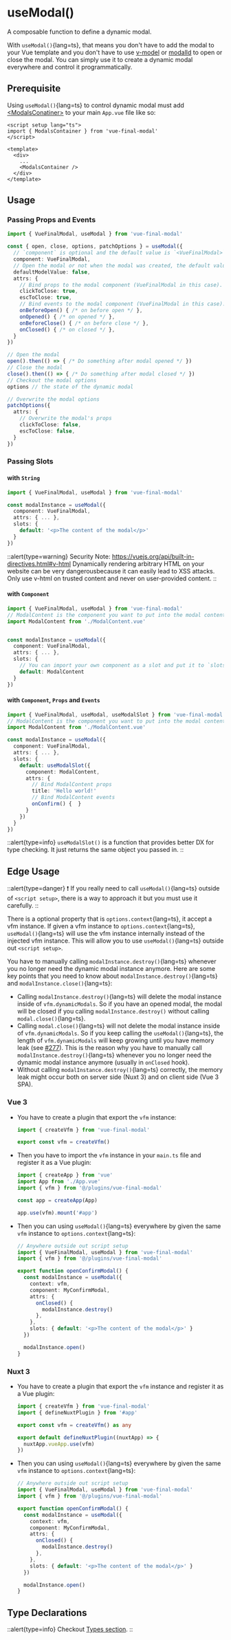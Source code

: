 # useModal()

A composable function to define a dynamic modal.

With `useModal()`{lang=ts}, that means you don't have to add the modal to your Vue template and you don't have to use [v-model](/guide/basics/concepts#with-v-model) or [modalId](/guide/basics/concepts#with-modalid) to open or close the modal. You can simply use it to create a dynamic modal everywhere and control it programmatically.

## Prerequisite

Using `useModal()`{lang=ts} to control dynamic modal must add [\<ModalsConatiner>](/api/components/modals-container) to your main `App.vue` file like so: 

```vue [App.vue]
<script setup lang="ts">
import { ModalsContainer } from 'vue-final-modal'
</script>

<template>
  <div>
    ...
    <ModalsContainer />
  </div>
</template>
```

## Usage

### Passing Props and Events

```ts
import { VueFinalModal, useModal } from 'vue-final-modal'

const { open, close, options, patchOptions } = useModal({
  // `component` is optional and the default value is `<VueFinalModal>`.
  component: VueFinalModal,
  // Open the modal or not when the modal was created, the default value is `false`.
  defaultModelValue: false,
  attrs: {
    // Bind props to the modal component (VueFinalModal in this case).
    clickToClose: true,
    escToClose: true,
    // Bind events to the modal component (VueFinalModal in this case).
    onBeforeOpen() { /* on before open */ },
    onOpened() { /* on opened */ },
    onBeforeClose() { /* on before close */ },
    onClosed() { /* on closed */ },
  }
})

// Open the modal
open().then(() => { /* Do something after modal opened */ })
// Close the modal
close().then(() => { /* Do something after modal closed */ })
// Checkout the modal options
options // the state of the dynamic modal

// Overwrite the modal options
patchOptions({
  attrs: {
    // Overwrite the modal's props
    clickToClose: false,
    escToClose: false,
  }
})
```

### Passing Slots

#### with `String`


```ts
import { VueFinalModal, useModal } from 'vue-final-modal'

const modalInstance = useModal({
  component: VueFinalModal,
  attrs: { ... },
  slots: {
    default: '<p>The content of the modal</p>'
  }
})
```

::alert{type=warning}
Security Note: https://vuejs.org/api/built-in-directives.html#v-html
Dynamically rendering arbitrary HTML on your website can be very dangerousbecause it can easily lead to XSS attacks. Only use v-html on trusted content and never on user-provided content.
::

#### with `Component`


```ts
import { VueFinalModal, useModal } from 'vue-final-modal'
// ModalContent is the component you want to put into the modal content
import ModalContent from './ModalContent.vue'


const modalInstance = useModal({
  component: VueFinalModal,
  attrs: { ... },
  slots: {
    // You can import your own component as a slot and put it to `slots.default` without binding props and events.
    default: ModalContent
  }
})
```

#### with `Component`, `Props` and `Events`

```ts
import { VueFinalModal, useModal, useModalSlot } from 'vue-final-modal'
// ModalContent is the component you want to put into the modal content
import ModalContent from './ModalContent.vue'

const modalInstance = useModal({
  component: VueFinalModal,
  attrs: { ... },
  slots: {
    default: useModalSlot({
      component: ModalContent,
      attrs: {
        // Bind ModalContent props
        title: 'Hello world!'
        // Bind ModalContent events
        onConfirm() {  }
      }
    })
  }
})
```

::alert{type=info}
`useModalSlot()` is a function that provides better DX for type checking. It just returns the same object you passed in.
::

## Edge Usage

::alert{type=danger}
❗️ If you really need to call `useModal()`{lang=ts} outside of `<script setup>`, there is a way to approach it but you must use it carefully.
::

There is a optional property that is `options.context`{lang=ts}, it accept a vfm instance. If given a vfm instance to `options.context`{lang=ts}, `useModal()`{lang=ts} will use the vfm instance internally instead of the injected vfm instance. This will allow you to use `useModal()`{lang=ts} outside out `<script setup>`.

You have to manually calling `modalInstance.destroy()`{lang=ts} whenever you no longer need the dynamic modal instance anymore. Here are some key points that you need to know about `modalInstance.destroy()`{lang=ts} and `modalInstance.close()`{lang=ts}:

- Calling `modalInstance.destroy()`{lang=ts} will delete the modal instance inside of `vfm.dynamicModals`. So if you have an opened modal, the modal will be closed if you calling `modalInstance.destroy()` without calling `modal.close()`{lang=ts}.
- Calling `modal.close()`{lang=ts} will not delete the modal instance inside of `vfm.dynamicModals`. So if you keep calling the `useModal()`{lang=ts}, the length of `vfm.dynamicModals` will keep growing until you have memory leak (see [#277](https://github.com/vue-final/vue-final-modal/issues/277)). This is the reason why you have to manually call `modalInstance.destroy()`{lang=ts} whenever you no longer need the dynamic modal instance anymore (usually in `onClosed` hook).
- Without calling `modalInstance.destroy()`{lang=ts} correctly, the memory leak might occur both on server side (Nuxt 3) and on client side (Vue 3 SPA).

### Vue 3

- You have to create a plugin that export the `vfm` instance:
  ```ts [@/plugins/vue-final-modal.ts]
  import { createVfm } from 'vue-final-modal'

  export const vfm = createVfm()
  ```
- Then you have to import the `vfm` instance in your `main.ts` file and register it as a Vue plugin:
  ```ts [main.ts]
  import { createApp } from 'vue'
  import App from './App.vue'
  import { vfm } from '@/plugins/vue-final-modal'

  const app = createApp(App)

  app.use(vfm).mount('#app')
  ```
- Then you can using `useModal()`{lang=ts} everywhere by given the same `vfm` instance to `options.context`{lang=ts}:
  ```ts
  // Anywhere outside out script setup
  import { VueFinalModal, useModal } from 'vue-final-modal'
  import { vfm } from '@/plugins/vue-final-modal'

  export function openConfirmModal() {
    const modalInstance = useModal({
      context: vfm,
      component: MyConfirmModal,
      attrs: {
        onClosed() {
          modalInstance.destroy()
        },
      },
      slots: { default: '<p>The content of the modal</p>' }
    })

    modalInstance.open()
  }
  ```

### Nuxt 3

- You have to create a plugin that export the `vfm` instance and register it as a Vue plugin:
  ```ts [@/plugins/vue-final-modal.ts]
  import { createVfm } from 'vue-final-modal'
  import { defineNuxtPlugin } from '#app'

  export const vfm = createVfm() as any

  export default defineNuxtPlugin((nuxtApp) => {
    nuxtApp.vueApp.use(vfm)
  })
  ```
- Then you can using `useModal()`{lang=ts} everywhere by given the same `vfm` instance to `options.context`{lang=ts}:
  ```ts
  // Anywhere outside out script setup
  import { VueFinalModal, useModal } from 'vue-final-modal'
  import { vfm } from '@/plugins/vue-final-modal'

  export function openConfirmModal() {
    const modalInstance = useModal({
      context: vfm,
      component: MyConfirmModal,
      attrs: {
        onClosed() {
          modalInstance.destroy()
        },
      },
      slots: { default: '<p>The content of the modal</p>' }
    })

    modalInstance.open()
  }
  ```

## Type Declarations

::alert{type=info}
Checkout [Types section](/get-started/guide/types).
::